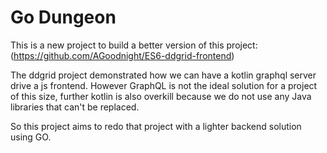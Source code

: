 # Go Dungeon
This is a new project to build a better version of this project: (https://github.com/AGoodnight/ES6-ddgrid-frontend)

The ddgrid project demonstrated how we can have a kotlin graphql server drive a js frontend. However GraphQL is not the ideal solution for a project of this size, further kotlin is also overkill because we do not use any Java libraries that can't be replaced.

So this project aims to redo that project with a lighter backend solution using GO.